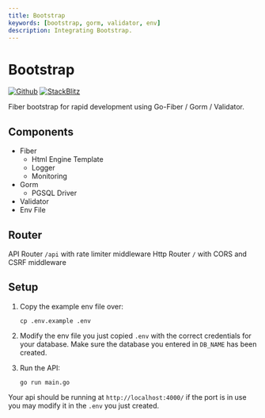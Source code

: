 ```yaml
---
title: Bootstrap
keywords: [bootstrap, gorm, validator, env]
description: Integrating Bootstrap.
---
```


# Bootstrap

[![Github](https://img.shields.io/static/v1?label=&message=Github&color=2ea44f&style=for-the-badge&logo=github)](https://github.com/gofiber/recipes/tree/master/bootstrap) [![StackBlitz](https://img.shields.io/static/v1?label=&message=StackBlitz&color=2ea44f&style=for-the-badge&logo=StackBlitz)](https://stackblitz.com/github/gofiber/recipes/tree/master/bootstrap)

Fiber bootstrap for rapid development using Go-Fiber / Gorm / Validator.

## Components
* Fiber
  * Html Engine Template
  * Logger
  * Monitoring
* Gorm
  * PGSQL Driver
* Validator
* Env File

## Router
API Router `/api` with rate limiter middleware
Http Router `/` with CORS and CSRF middleware

## Setup

1. Copy the example env file over:
    ```
    cp .env.example .env
    ```

2. Modify the env file you just copied `.env` with the correct credentials for your database. Make sure the database you entered in `DB_NAME` has been created.

3. Run the API:
    ```
    go run main.go
    ```
Your api should be running at `http://localhost:4000/` if the port is in use you may modify it in the `.env` you just created.
